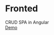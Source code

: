 # Fronted

CRUD SPA in Angular
<br/>
<a href="https://abelfleitas.github.io/angular-crud/" target="_blank">Demo</a>

